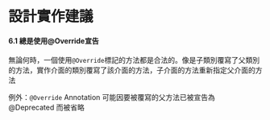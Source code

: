 # 設計實作建議

#### **6.1 總是使用@Override宣告**

無論何時，一個使用```@Override```標記的方法都是合法的。像是子類別覆寫了父類別的方法，實作介面的類別覆寫了該介面的方法，子介面的方法重新指定父介面的方法

例外：```@Override``` Annotation 可能因要被覆寫的父方法已被宣告為 @Deprecated 而被省略
